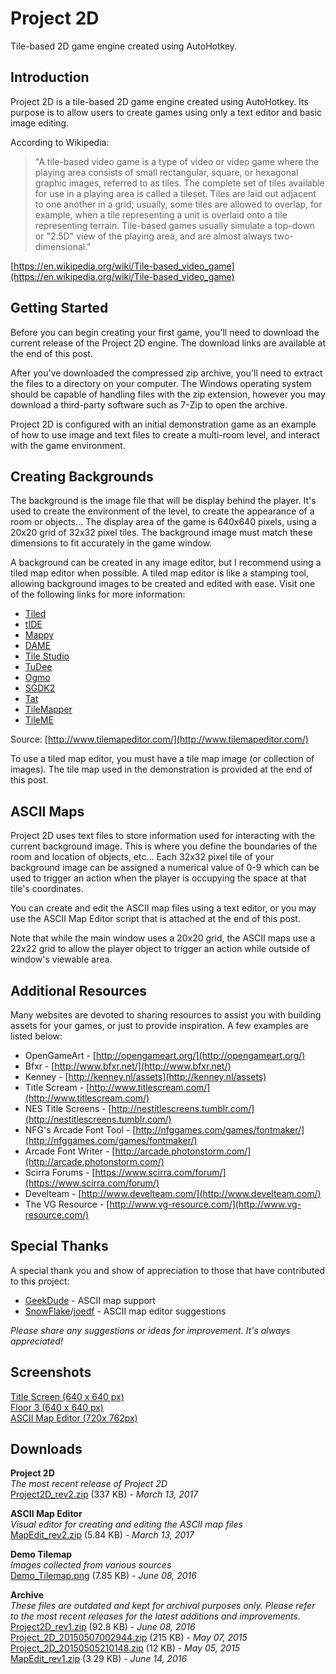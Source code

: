 # Project 2D
Tile-based 2D game engine created using AutoHotkey.

## Introduction
Project 2D is a tile-based 2D game engine created using AutoHotkey. Its purpose is to allow users to create games using only a text editor and basic image editing.

According to Wikipedia:

> "A tile-based video game is a type of video or video game where the playing area consists of small rectangular, square, or hexagonal graphic images, referred to as tiles. The complete set of tiles available for use in a playing area is called a tileset. Tiles are laid out adjacent to one another in a grid; usually, some tiles are allowed to overlap, for example, when a tile representing a unit is overlaid onto a tile representing terrain. Tile-based games usually simulate a top-down or "2.5D" view of the playing area, and are almost always two-dimensional."

[https://en.wikipedia.org/wiki/Tile-based_video_game](https://en.wikipedia.org/wiki/Tile-based_video_game)

## Getting Started
Before you can begin creating your first game, you'll need to download the current release of the Project 2D engine. The download links are available at the end of this post.

After you've downloaded the compressed zip archive, you'll need to extract the files to a directory on your computer. The Windows operating system should be capable of handling files with the zip extension, however you may download a third-party software such as 7-Zip to open the archive.

Project 2D is configured with an initial demonstration game as an example of how to use image and text files to create a multi-room level, and interact with the game environment.

## Creating Backgrounds
The background is the image file that will be display behind the player. It's used to create the environment of the level, to create the appearance of a room or objects... The display area of the game is 640x640 pixels, using a 20x20 grid of 32x32 pixel tiles. The background image must match these dimensions to fit accurately in the game window.

A background can be created in any image editor, but I recommend using a tiled map editor when possible. A tiled map editor is like a stamping tool, allowing background images to be created and edited with ease. Visit one of the following links for more information:

- [Tiled](http://www.mapeditor.org)
- [tIDE](https://tide.codeplex.com)
- [Mappy](http://tilemap.co.uk/mappy.php)
- [DAME](http://dambots.com/dame-editor/)
- [Tile Studio](http://tilestudio.sourceforge.net)
- [TuDee](http://www.diorgo.com/v1/?p=366)
- [Ogmo](http://www.ogmoeditor.com)
- [SGDK2](http://sgdk2.sourceforge.net)
- [Tat](https://web.archive.org/web/20130207022709/http://kotisivu.dnainternet.net/ttilli/tilemapeditor/main.htm)
- [TileMapper](https://web.archive.org/web/20101115043454/http://www.tilemapper.com/)
- [TileME](https://sourceforge.net/projects/tilemapeditor2d/)

Source: [http://www.tilemapeditor.com/](http://www.tilemapeditor.com/)

To use a tiled map editor, you must have a tile map image (or collection of images). The tile map used in the demonstration is provided at the end of this post.

## ASCII Maps
Project 2D uses text files to store information used for interacting with the current background image. This is where you define the boundaries of the room and location of objects, etc... Each 32x32 pixel tile of your background image can be assigned a numerical value of 0-9 which can be used to trigger an action when the player is occupying the space at that tile's coordinates.

You can create and edit the ASCII map files using a text editor, or you may use the ASCII Map Editor script that is attached at the end of this post.

Note that while the main window uses a 20x20 grid, the ASCII maps use a 22x22 grid to allow the player object to trigger an action while outside of window's viewable area.

## Additional Resources
Many websites are devoted to sharing resources to assist you with building assets for your games, or just to provide inspiration. A few examples are listed below:

- OpenGameArt - [http://opengameart.org/](http://opengameart.org/)
- Bfxr - [http://www.bfxr.net/](http://www.bfxr.net/)
- Kenney - [http://kenney.nl/assets](http://kenney.nl/assets)
- Title Scream - [http://www.titlescream.com/](http://www.titlescream.com/)
- NES Title Screens - [http://nestitlescreens.tumblr.com/](http://nestitlescreens.tumblr.com/)
- NFG's Arcade Font Tool - [http://nfggames.com/games/fontmaker/](http://nfggames.com/games/fontmaker/)
- Arcade Font Writer - [http://arcade.photonstorm.com/](http://arcade.photonstorm.com/)
- Scirra Forums - [https://www.scirra.com/forum/](https://www.scirra.com/forum/)
- Develteam - [http://www.develteam.com/](http://www.develteam.com/)
- The VG Resource - [http://www.vg-resource.com/](http://www.vg-resource.com/)

## Special Thanks
A special thank you and show of appreciation to those that have contributed to this project:

- [GeekDude](https://autohotkey.com/boards/memberlist.php?mode=viewprofile&u=161) - ASCII map support
- [SnowFlake](https://autohotkey.com/boards/memberlist.php?mode=viewprofile&u=63313)/[joedf](https://autohotkey.com/boards/memberlist.php?mode=viewprofile&u=55) - ASCII map editor suggestions

*Please share any suggestions or ideas for improvement. It's always appreciated!*

## Screenshots
[Title Screen (640 x 640 px)](https://i.imgur.com/Anxokm6.png)  
[Floor 3 (640 x 640 px)](https://i.imgur.com/euWbCTN.png)  
[ASCII Map Editor (720x 762px)](https://i.imgur.com/uzVME5O.png)

## Downloads
**Project 2D**  
*The most recent release of Project 2D*  
[Project2D_rev2.zip](https://github.com/westoncampbell/Project2D/releases/download/Archive/Project2D_rev2.zip) (337 KB) - *March 13, 2017*

**ASCII Map Editor**  
*Visual editor for creating and editing the ASCII map files*  
[MapEdit_rev2.zip](https://github.com/westoncampbell/Project2D/releases/download/Archive/MapEdit_rev2.zip) (5.84 KB) - *March 13, 2017*

**Demo Tilemap**  
*Images collected from various sources*  
[Demo_Tilemap.png](https://github.com/westoncampbell/Project2D/releases/download/Archive/Demo_Tilemap.png) (7.85 KB) - *June 08, 2016*

**Archive**  
*These files are outdated and kept for archival purposes only. Please refer to the most recent releases for the latest additions and improvements.*  
[Project2D_rev1.zip](https://github.com/westoncampbell/Project2D/releases/download/Archive/Project2D_rev1.zip) (92.8 KB) - *June 08, 2016*  
[Project_2D_20150507002944.zip](https://github.com/westoncampbell/Project2D/releases/download/Archive/Project_2D_20150507002944.zip) (215 KB) - *May 07, 2015*  
[Project_2D_20150505210148.zip](https://github.com/westoncampbell/Project2D/releases/download/Archive/Project_2D_20150505210148.zip) (12 KB) - *May 05, 2015*  
[MapEdit_rev1.zip](https://github.com/westoncampbell/Project2D/releases/download/Archive/MapEdit_rev1.zip) (3.29 KB) - *June 14, 2016*
